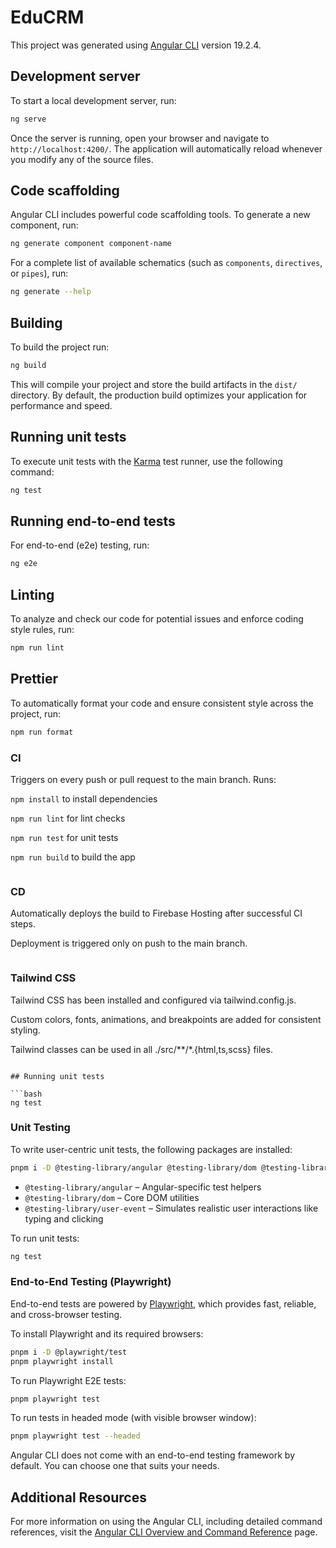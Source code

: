 # EduCRM

This project was generated using [Angular CLI](https://github.com/angular/angular-cli) version 19.2.4.

## Development server

To start a local development server, run:

```bash
ng serve
```

Once the server is running, open your browser and navigate to `http://localhost:4200/`. The application will automatically reload whenever you modify any of the source files.

## Code scaffolding

Angular CLI includes powerful code scaffolding tools. To generate a new component, run:

```bash
ng generate component component-name
```

For a complete list of available schematics (such as `components`, `directives`, or `pipes`), run:

```bash
ng generate --help
```

## Building

To build the project run:

```bash
ng build
```

This will compile your project and store the build artifacts in the `dist/` directory. By default, the production build optimizes your application for performance and speed.

## Running unit tests

To execute unit tests with the [Karma](https://karma-runner.github.io) test runner, use the following command:

```bash
ng test
```

## Running end-to-end tests

For end-to-end (e2e) testing, run:

```bash
ng e2e
```

## Linting

To analyze and check our code for potential issues and enforce coding style rules, run:

```bash
npm run lint

```

## Prettier

To automatically format your code and ensure consistent style across the project, run:

```bash
npm run format

```
### CI
Triggers on every push or pull request to the main branch.
Runs:

`npm install` to install dependencies

`npm run lint` for lint checks

`npm run test` for unit tests

`npm run build` to build the app

```
```
### CD
Automatically deploys the build to Firebase Hosting after successful CI steps.

Deployment is triggered only on push to the main branch.

```

```
### Tailwind CSS
Tailwind CSS has been installed and configured via tailwind.config.js.

Custom colors, fonts, animations, and breakpoints are added for consistent styling.

Tailwind classes can be used in all ./src/**/*.{html,ts,scss} files.

```

## Running unit tests

```bash
ng test
```
### Unit Testing

To write user-centric unit tests, the following packages are installed:

```bash
pnpm i -D @testing-library/angular @testing-library/dom @testing-library/user-event
```

- `@testing-library/angular` – Angular-specific test helpers  
- `@testing-library/dom` – Core DOM utilities  
- `@testing-library/user-event` – Simulates realistic user interactions like typing and clicking  

To run unit tests:

```bash
ng test
```

### End-to-End Testing (Playwright)

End-to-end tests are powered by [Playwright](https://playwright.dev), which provides fast, reliable, and cross-browser testing.

To install Playwright and its required browsers:

```bash
pnpm i -D @playwright/test
pnpm playwright install
```

To run Playwright E2E tests:

```bash
pnpm playwright test
```

To run tests in headed mode (with visible browser window):

```bash
pnpm playwright test --headed
```


Angular CLI does not come with an end-to-end testing framework by default. You can choose one that suits your needs.

## Additional Resources

For more information on using the Angular CLI, including detailed command references, visit the [Angular CLI Overview and Command Reference](https://angular.dev/tools/cli) page.

